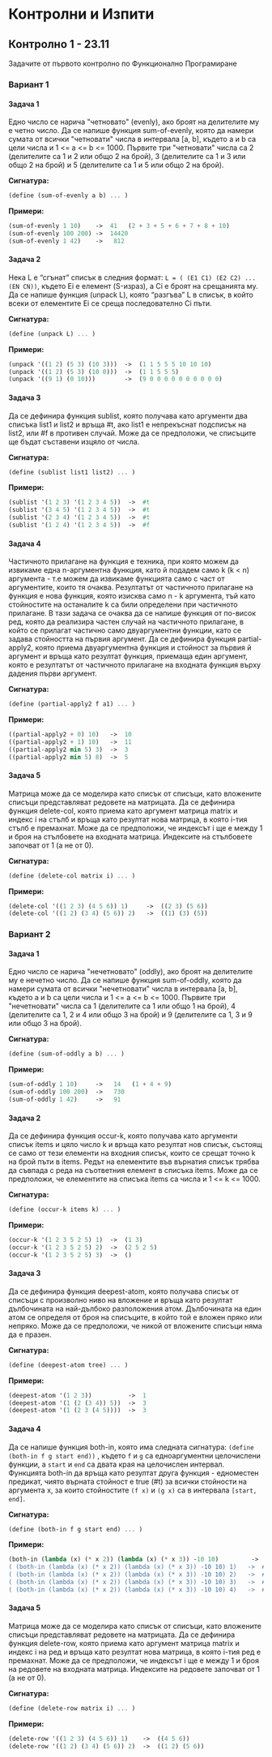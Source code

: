 # Контролни и Изпити

## Контролно 1 - 23.11

Задачите от първото контролно по Функционално Програмиране

### Вариант 1

#### Задача 1
Едно число се нарича "четновато" (evenly), ако броят на делителите му е четно число. Да се напише функция sum-of-evenly, която да намери сумата от всички "четновати" числа в интервала [a, b], където a и b са цели числа и 1 <= a <= b <= 1000. Първите три "четновати" числа са 2 (делителите са 1 и 2 или общо 2 на брой), 3 (делителите са 1 и 3 или общо 2 на брой) и 5 (делителите са 1 и 5 или общо 2 на брой).

__Сигнатура:__
```scheme
(define (sum-of-evenly a b) ... )
```

__Примери:__
```scheme
(sum-of-evenly 1 10)    ->  41   (2 + 3 + 5 + 6 + 7 + 8 + 10)
(sum-of-evenly 100 200) ->  14420
(sum-of-evenly 1 42)    ->   812
```

#### Задача 2
Нека L е “сгънат” списък в следния формат:
```L = ( (E1 C1) (E2 C2) ... (EN CN))```, където Ei е елемент (S-израз), а Ci е броят на срещанията му.
Да се напише функция (unpack L), която “разгъва” L в списък, в който всеки от елементите Ei се среща последователно Ci пъти.

__Сигнатура:__
```scheme
(define (unpack L) ... )
```

__Примери:__
```scheme
(unpack '((1 2) (5 3) (10 3)))  ->  (1 1 5 5 5 10 10 10)
(unpack '((1 2) (5 3) (10 0)))  ->  (1 1 5 5 5)
(unpack '((9 1) (0 10)))        ->  (9 0 0 0 0 0 0 0 0 0 0)
```

#### Задача 3
Да се дефинира функция sublist, която получава като аргументи два списъка list1 и list2 и връща #t, ако list1 e непрекъснат подсписък на list2, или #f в противен случай. Може да се предположи, че списъците ще бъдат съставени изцяло от числа.

__Сигнатура:__
```scheme
(define (sublist list1 list2) ... )
```
__Примери:__
```scheme
(sublist '(1 2 3) '(1 2 3 4 5))  ->  #t
(sublist '(3 4 5) '(1 2 3 4 5))  ->  #t
(sublist '(2 3 4) '(1 2 3 4 5))  ->  #t
(sublist '(1 2 4) '(1 2 3 4 5))  ->  #f
```

#### Задача 4

Частичното прилагане на функция е техника, при която можем да извикаме една n-аргументна функция, като й подадем само k (k < n) аргумента - т.е можем да извикаме функцията само с част от аргументите, които тя очаква. Резултатът от частичното прилагане на функция е нова функция, която изисква само n - k аргумента, тъй като стойностите на останалите k са били определени при частичното прилагане. В тази задача се очаква да се напише функция от по-висок ред, която да реализира частен случай на частичното прилагане, в който се прилагат частично само двуаргументни функции, като се задава стойността на първия аргумент. 
Да се дефинира функция partial-apply2, която приема двуаргументна функция и стойност за първия й аргумент и връща като резултат функция, приемаща един аргумент, която е резултатът от частичното прилагане на входната функция върху дадения първи аргумент.

__Сигнатура:__
```scheme
(define (partial-apply2 f a1) ... )
```
__Примери:__
```scheme
((partial-apply2 + 0) 10)   ->  10
((partial-apply2 + 1) 10)   ->  11
((partial-apply2 min 5) 3)  ->  3
((partial-apply2 min 5) 8)  ->  5
```

#### Задача 5

Матрица може да се моделира като списък от списъци, като вложените списъци представляват редовете на матрицата.
Да се дефинира функция delete-col, която приема като аргумент матрица matrix и индекс i на стълб и връща като резултат нова матрица, в която i-тия стълб е премахнат. Може да се предположи, че индексът i ще е между 1 и броя на стълбовете на входната матрица.
Индексите на стълбовете започват от 1 (а не от 0).

__Сигнатура:__
```scheme
(define (delete-col matrix i) ... )
```
__Примери:__
```scheme
(delete-col '((1 2 3) (4 5 6)) 1)     ->  ((2 3) (5 6))
(delete-col '((1 2) (3 4) (5 6)) 2)   ->  ((1) (3) (5))
```

### Вариант 2

#### Задача 1
Едно число се нарича "нечетновато" (oddly), ако броят на делителите му е нечетно число. Да се напише функция sum-of-oddly, която да намери сумата от всички "нечетновати" числа в интервала [a, b], където a и b са цели числа и 1 <= a <= b <= 1000. Първите три "нечетновати" числа са 1 (делителите са 1 или общо 1 на брой), 4 (делителите са 1, 2 и 4 или общо 3 на брой) и 9 (делителите са 1, 3 и 9 или общо 3 на брой).

__Сигнатура:__
```scheme
(define (sum-of-oddly a b) ... )
```
__Примери:__
```scheme
(sum-of-oddly 1 10)     ->   14   (1 + 4 + 9)
(sum-of-oddly 100 200)  ->   730
(sum-of-oddly 1 42)     ->   91
```

#### Задача 2
Да се дефинира функция occur-k, която получава като аргументи списък items и цяло число k и връща като резултат нов списък, състоящ се само от тези елементи на входния списък, които се срещат точно k на брой пъти в items. Редът на елементите във върнатия списък трябва да съвпада с реда на съответния елемент в списъка items. Може да се предположи, че елементите на списъка items са числа и 1 <= k <= 1000.

__Сигнатура:__
```scheme
(define (occur-k items k) ... )
```
__Примери:__
```scheme
(occur-k '(1 2 3 5 2 5) 1)  ->  (1 3)
(occur-k '(1 2 3 5 2 5) 2)  ->  (2 5 2 5)
(occur-k '(1 2 3 5 2 5) 3)  ->  ()
```
#### Задача 3
Да се дефинира функция deepest-atom, която получава списък от списъци с произволно ниво на вложение и връща като резултат дълбочината на най-дълбоко разположения атом. Дълбочината на един атом се определя от броя на списъците, в който той е вложен пряко или непряко. Може да се предположи, че никой от вложените списъци няма да е празен.

__Сигнатура:__
```scheme
(define (deepest-atom tree) ... )
```
__Примери:__
```scheme
(deepest-atom '(1 2 3))          ->  1
(deepest-atom '(1 (2 (3 4)) 5))  ->  3
(deepest-atom '(1 (2 3 (4 5))))  ->  3
```
#### Задача 4
Да се напише функция both-in, която има следната сигнатура:
```(define (both-in f g start end))``` ,
където ```f``` и ```g``` са едноаргументни целочислени функции, а ```start``` и ```end``` са двата края на целочислен интервал. 
Функцията both-in да връща като резултат друга функция - едноместен предикат, чиято върната стойност е true (#t) за всички стойности на аргумента x, за които стойностите ```(f x)``` и ```(g x)``` са в интервала ```[start, end]```.

__Сигнатура:__
```scheme
(define (both-in f g start end) ... )
```
__Примери:__
```scheme
(both-in (lambda (x) (* x 2)) (lambda (x) (* x 3)) -10 10)         ->  #<procedure:........>
( (both-in (lambda (x) (* x 2)) (lambda (x) (* x 3)) -10 10) 1)   ->  #t
( (both-in (lambda (x) (* x 2)) (lambda (x) (* x 3)) -10 10) 2)   ->  #t
( (both-in (lambda (x) (* x 2)) (lambda (x) (* x 3)) -10 10) 3)   ->  #t
( (both-in (lambda (x) (* x 2)) (lambda (x) (* x 3)) -10 10) 4)   ->  #f
```
#### Задача 5

Матрица може да се моделира като списък от списъци, като вложените списъци представляват редовете на матрицата.
Да се дефинира функция delete-row, която приема като аргумент матрица matrix и индекс i на ред и връща като резултат нова матрица, в която i-тия ред е премахнат. Може да се предположи, че индексът i ще е между 1 и броя на редовете на входната матрица.
Индексите на редовете започват от 1 (а не от 0).

__Сигнатура:__
```scheme
(define (delete-row matrix i) ... )
```
__Примери:__
```scheme
(delete-row '((1 2 3) (4 5 6)) 1)    ->  ((4 5 6))
(delete-row '((1 2) (3 4) (5 6)) 2)  ->  ((1 2) (5 6))
```
